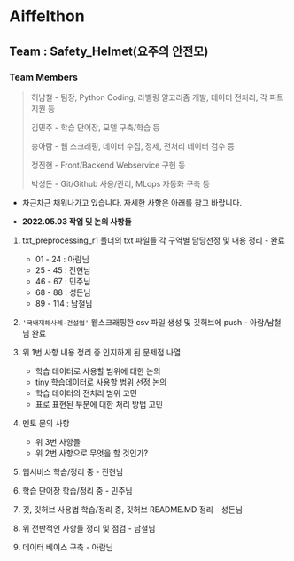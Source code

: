 # Aiffelthon
## Team : Safety_Helmet(요주의 안전모)
### Team Members
> 허남철 - 팀장, Python Coding, 라벨링 알고리즘 개발, 데이터 전처리, 각 파트 지원 등
>
> 김민주 - 학습 단어장, 모델 구축/학습 등
>
> 송아람 - 웹 스크래핑, 데이터 수집, 정제, 전처리 데이터 검수 등
>
> 정진현 - Front/Backend Webservice 구현 등
>
> 박성돈 - Git/Github 사용/관리, MLops 자동화 구축 등

- 차근차근 채워나가고 있습니다. 자세한 사항은 아래를 참고 바랍니다.

- __2022.05.03 작업 및 논의 사항들__
1. txt_preprocessing_r1 폴더의 txt 파일들 각 구역별 담당선정 및 내용 정리 - 완료
    - 01 - 24  : 아람님
    - 25 - 45  : 진현님
    - 46 - 67  : 민주님
    - 68 - 88  : 성돈님
    - 89 - 114 : 남철님

2. `'국내재해사례-건설업'` 웹스크래핑한 csv 파일 생성 및 깃허브에 push - 아람/남철님 완료

3. 위 1번 사항 내용 정리 중 인지하게 된 문제점 나열
    - 학습 데이터로 사용할 범위에 대한 논의
    - tiny 학습데이터로 사용할 범위 선정 논의
    - 학습 데이터의 전처리 범위 고민
    - 표로 표현된 부분에 대한 처리 방법 고민

4. 멘토 문의 사항
    - 위 3번 사항들 
    - 위 2번 사항으로 무엇을 할 것인가?

5. 웹서비스 학습/정리 중 - 진현님
6. 학습 단어장 학습/정리 중 - 민주님
7. 깃, 깃허브 사용법 학습/정리 중, 깃허브 README.MD 정리 - 성돈님
8. 위 전반적인 사항들 정리 및 점검 - 남철님
9. 데이터 베이스 구축 - 아람님